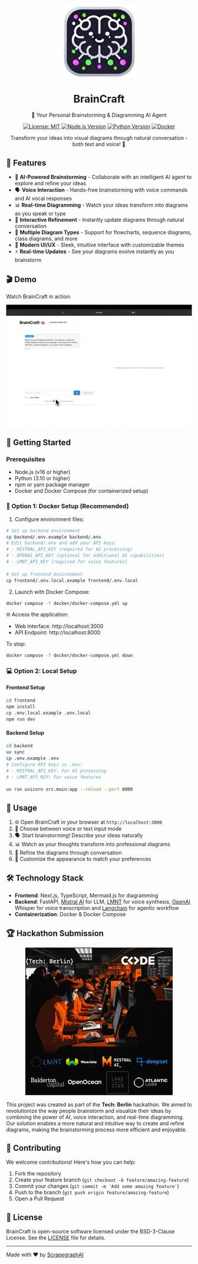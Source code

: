 <div align="center">
  <img src="assets/braincraft-logo.png" alt="BrainCraft Logo" width="200"/>

  # BrainCraft

  🧠 Your Personal Brainstorming & Diagramming AI Agent

  [![License: MIT](https://img.shields.io/badge/License-BSD-yellow.svg)](https://opensource.org/licenses/BSD)
  [![Node.js Version](https://img.shields.io/badge/node-%3E%3D16-brightgreen)](https://nodejs.org)
  [![Python Version](https://img.shields.io/badge/python-%3E%3D3.10-blue)](https://www.python.org)
  [![Docker](https://img.shields.io/badge/docker-supported-blue)](https://www.docker.com)

  Transform your ideas into visual diagrams through natural conversation - both text and voice! 🎯
</div>

## 🌟 Features

- 🤖 **AI-Powered Brainstorming** - Collaborate with an intelligent AI agent to explore and refine your ideas
- 🗣️ **Voice Interaction** - Hands-free brainstorming with voice commands and AI vocal responses
- 📊 **Real-time Diagramming** - Watch your ideas transform into diagrams as you speak or type
- 🔄 **Interactive Refinement** - Instantly update diagrams through natural conversation
- 📝 **Multiple Diagram Types** - Support for flowcharts, sequence diagrams, class diagrams, and more
- 🎨 **Modern UI/UX** - Sleek, intuitive interface with customizable themes
- ⚡ **Real-time Updates** - See your diagrams evolve instantly as you brainstorm

## 🎬 Demo

Watch BrainCraft in action:

![BrainCraft Demo](assets/demo.gif)

## 🚀 Getting Started

### Prerequisites

- Node.js (v16 or higher)
- Python (3.10 or higher)
- npm or yarn package manager
- Docker and Docker Compose (for containerized setup)

### 🐳 Option 1: Docker Setup (Recommended)

1. Configure environment files:
```bash
# Set up backend environment
cp backend/.env.example backend/.env
# Edit backend/.env and add your API keys:
# - MISTRAL_API_KEY (required for AI processing)
# - OPENAI_API_KEY (optional for additional AI capabilities)
# - LMNT_API_KEY (required for voice features)

# Set up frontend environment
cp frontend/.env.local.example frontend/.env.local
```

2. Launch with Docker Compose:
```bash
docker compose -f docker/docker-compose.yml up
```

🌐 Access the application:
- Web Interface: http://localhost:3000
- API Endpoint: http://localhost:8000

To stop:
```bash
docker compose -f docker/docker-compose.yml down
```

### 💻 Option 2: Local Setup

#### Frontend Setup
```bash
cd frontend
npm install
cp .env.local.example .env.local
npm run dev
```

#### Backend Setup
```bash
cd backend
uv sync
cp .env.example .env
# Configure API keys in .env:
# - MISTRAL_API_KEY: For AI processing
# - LMNT_API_KEY: For voice features

uv run uvicorn src.main:app --reload --port 8000
```

## 🎯 Usage

1. 🌐 Open BrainCraft in your browser at `http://localhost:3000`
2. 🎤 Choose between voice or text input mode
3. 🗣️ Start brainstorming! Describe your ideas naturally
4. 📊 Watch as your thoughts transform into professional diagrams
5. 🔄 Refine the diagrams through conversation
6. 🎨 Customize the appearance to match your preferences

## 🛠️ Technology Stack

- **Frontend**: Next.js, TypeScript, Mermaid.js for diagramming
- **Backend**: FastAPI, [Mistral AI](https://mistral.ai/) for LLM, [LMNT](https://www.lmnt.com/) for voice synthesis, [OpenAI](https://openai.com/) Whisper for voice transcription and [Langchain](https://www.langchain.com/) for agentic workflow
- **Containerization**: Docker & Docker Compose

## 🏆 Hackathon Submission

<div align="center">
  <a href="https://techberlin.io/">
    <img src="assets/code-berlin-hackathon-banner.png" alt="Tech: Berlin Hackathon Banner" width="400"/>
  </a>
</div>

This project was created as part of the **Tech: Berlin** hackathon. We aimed to revolutionize the way people brainstorm and visualize their ideas by combining the power of AI, voice interaction, and real-time diagramming. Our solution enables a more natural and intuitive way to create and refine diagrams, making the brainstorming process more efficient and enjoyable.

## 🤝 Contributing

We welcome contributions! Here's how you can help:

1. Fork the repository
2. Create your feature branch (`git checkout -b feature/amazing-feature`)
3. Commit your changes (`git commit -m 'Add some amazing feature'`)
4. Push to the branch (`git push origin feature/amazing-feature`)
5. Open a Pull Request

## 📄 License

BrainCraft is open-source software licensed under the BSD-3-Clause License. See the [LICENSE](LICENSE) file for details.

---

Made with ❤️ by [ScrapegraphAI](https://scrapegraphai.com)
